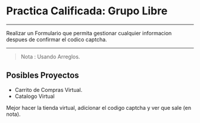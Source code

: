 # Practica Calificada: Grupo Libre

___

Realizar un Formulario que permita gestionar cualquier 
informacion despues de confirmar el codico captcha.

___

> Nota : Usando Arreglos.

## Posibles Proyectos
 - Carrito de Compras Virtual.
 - Catalogo Virtual


Mejor hacer la tienda virtual, adicionar el codigo captcha y ver que sale
(en nota).
